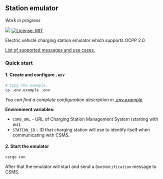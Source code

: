 ## Station emulator
*Work in progress*

![](https://github.com/romfrolov/station-emulator/workflows/build/badge.svg) [![License: MIT](https://img.shields.io/badge/License-MIT-yellow.svg)](./LICENSE)

Electric vehicle charging station emulator which supports OCPP 2.0.

[List of supported messages and use cases.](./SUPPORTED.md)

### Quick start

#### 1. Create and configure `.env`

```bash
# Copy the example.
cp .env.example .env
```

*You can find a complete configuration description in [.env.example](./.env.example).*

**Environment variables:**

- `CSMS_URL` - URL of Charging Station Management System (starting with *ws*).
- `STATION_ID` - ID that charging station will use to identify itself when communicating with CSMS.

#### 2. Start the emulator

```bash
cargo run
```

After that the emulator will start and send a `BootNotification` message to CSMS.
